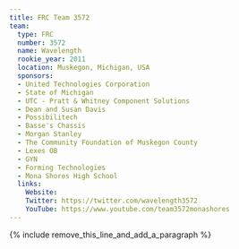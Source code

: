 ```yaml
---
title: FRC Team 3572
team:
  type: FRC
  number: 3572
  name: Wavelength
  rookie_year: 2011
  location: Muskegon, Michigan, USA
  sponsors:
  - United Technologies Corporation
  - State of Michigan
  - UTC - Pratt & Whitney Component Solutions
  - Dean and Susan Davis
  - Possibilitech
  - Basse's Chassis
  - Morgan Stanley
  - The Community Foundation of Muskegon County
  - Lexes OB
  - GYN
  - Forming Technologies
  - Mona Shores High School
  links:
    Website: 
    Twitter: https://twitter.com/wavelength3572
    YouTube: https://www.youtube.com/team3572monashores
---
```


{% include remove_this_line_and_add_a_paragraph %}